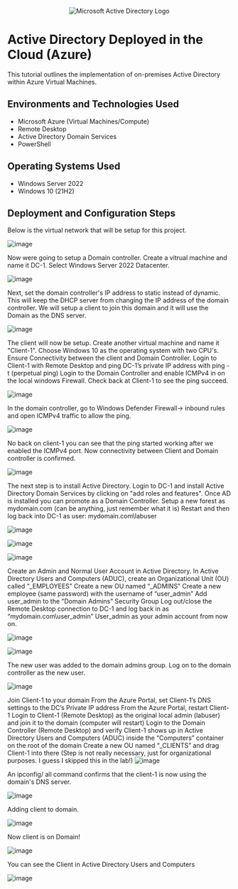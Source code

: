 <p align="center">
<img src="https://i.imgur.com/pU5A58S.png" alt="Microsoft Active Directory Logo"/>
</p>

<h1>Active Directory Deployed in the Cloud (Azure)</h1>
This tutorial outlines the implementation of on-premises Active Directory within Azure Virtual Machines.<br />




<h2>Environments and Technologies Used</h2>

- Microsoft Azure (Virtual Machines/Compute)
- Remote Desktop
- Active Directory Domain Services
- PowerShell

<h2>Operating Systems Used </h2>

- Windows Server 2022
- Windows 10 (21H2)


<h2>Deployment and Configuration Steps</h2>

Below is the virtual network that will be setup for this project. 

![image](https://github.com/AntIT-1/configure-ad/assets/141161539/d8473a48-8b81-4b23-a4a5-2f095edb63de)

Now were going to setup a Domain controller. Create a vitrual machine and name it DC-1. Select Windows Server 2022 Datacenter. 

![image](https://github.com/AntIT-1/configure-ad/assets/141161539/be00fce0-de4f-4e7c-b7f6-9618e4c9d8f2)

Next, set the domain controller's IP address to static instead of dynamic. This will keep the DHCP server from changing the IP address of the domain controller. We will setup a client to join this domain and it will use the Domain as the DNS server. 

![image](https://github.com/AntIT-1/configure-ad/assets/141161539/41dcef91-0990-4385-ad62-03eb417eebdf)

The client will now be setup. Create another virtual machine and name it "Client-1". Choose Windows 10 as the operating system with two CPU's. Ensure Connectivity between the client and Domain Controller. Login to Client-1 with Remote Desktop and ping DC-1’s private IP address with ping -t <ip address> (perpetual ping)
Login to the Domain Controller and enable ICMPv4 in on the local windows Firewall.
Check back at Client-1 to see the ping succeed.

![image](https://github.com/AntIT-1/configure-ad/assets/141161539/41880416-91a4-4092-90b3-5c5ed363b8f2)

In the domain controller, go to Windows Defender Firewall-> inbound rules and open ICMPv4 traffic to allow the ping. 

![image](https://github.com/AntIT-1/configure-ad/assets/141161539/36f63e17-d7ec-4dd9-9107-8ad158d9b60b)

No back on client-1 you can see that the ping started working after we enabled the ICMPv4 port. Now connectivity between Client and Domain controller is confirmed.

![image](https://github.com/AntIT-1/configure-ad/assets/141161539/d403e87d-9e30-4435-9f2c-3a181f3f8e4e)

The next step is to install Active Directory.
Login to DC-1 and install Active Directory Domain Services by clicking on "add roles and features". Once AD is installed you can
promote as a Domain Controller. Setup a new forest as mydomain.com (can be anything, just remember what it is)
Restart and then log back into DC-1 as user: mydomain.com\labuser

![image](https://github.com/AntIT-1/configure-ad/assets/141161539/0586aba2-2235-4b39-b69f-f5201259d54f)

![image](https://github.com/AntIT-1/configure-ad/assets/141161539/db7d894e-8cbe-4349-8fcb-e5c2878eb1b1)

![image](https://github.com/AntIT-1/configure-ad/assets/141161539/986f8b85-3c26-41fa-bf89-27099914f696)

Create an Admin and Normal User Account in Active Directory. 
In Active Directory Users and Computers (ADUC), create an Organizational Unit (OU) called “_EMPLOYEES”
Create a new OU named “_ADMINS”
Create a new employee (same password) with the username of “user_admin”
Add user_admin to the “Domain Admins” Security Group
Log out/close the Remote Desktop connection to DC-1 and log back in as “mydomain.com\user_admin”
User_admin as your admin account from now on.

![image](https://github.com/AntIT-1/configure-ad/assets/141161539/137cc8bb-ee53-47b6-878c-97404c30fc5a)

![image](https://github.com/AntIT-1/configure-ad/assets/141161539/016a767d-8671-464f-b49e-39b2af1ee337)

The new user was added to the domain admins group. Log on to the domain controller as the new user.  

![image](https://github.com/AntIT-1/configure-ad/assets/141161539/dbd1cdea-ca88-4275-989b-444b00bf5f41)

Join Client-1 to your domain
From the Azure Portal, set Client-1’s DNS settings to the DC’s Private IP address
From the Azure Portal, restart Client-1
Login to Client-1 (Remote Desktop) as the original local admin (labuser) and join it to the domain (computer will restart)
Login to the Domain Controller (Remote Desktop) and verify Client-1 shows up in Active Directory Users and Computers (ADUC) inside the “Computers” container on the root of the domain
Create a new OU named “_CLIENTS” and drag Client-1 into there (Step is not really necessary, just for organizational purposes. I guess I skipped this in the lab!)
![image](https://github.com/AntIT-1/configure-ad/assets/141161539/eef34b38-2d11-420e-b8d6-dd2b5da30cae)

An ipconfig/ all command confirms that the client-1 is now using the domain's DNS server.

![image](https://github.com/AntIT-1/configure-ad/assets/141161539/1d42f3e1-bb32-476d-b30e-8eef4ded749e)

Adding client to domain.

![image](https://github.com/AntIT-1/configure-ad/assets/141161539/71eebb4b-49cc-4a73-8984-f7754a223bdd)

Now client is on Domain!

![image](https://github.com/AntIT-1/configure-ad/assets/141161539/c0a93915-d514-4303-8dda-ddc2e6a50816)

You can see the Client in Active Directory Users and Computers

![image](https://github.com/AntIT-1/configure-ad/assets/141161539/7629fa3f-be49-40fa-8777-37cc15fa0328)








































